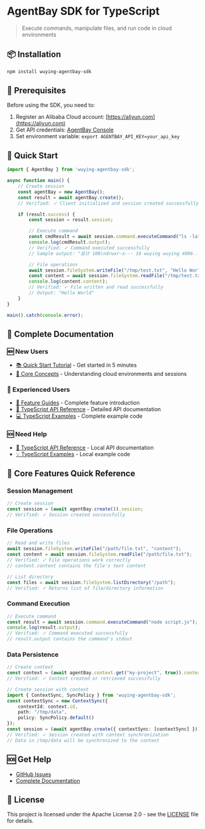 # AgentBay SDK for TypeScript

> Execute commands, manipulate files, and run code in cloud environments

## 📦 Installation

```bash
npm install wuying-agentbay-sdk
```

## 🚀 Prerequisites

Before using the SDK, you need to:

1. Register an Alibaba Cloud account: [https://aliyun.com](https://aliyun.com)
2. Get API credentials: [AgentBay Console](https://agentbay.console.aliyun.com/service-management)
3. Set environment variable: `export AGENTBAY_API_KEY=your_api_key`

## 🚀 Quick Start
```typescript
import { AgentBay } from 'wuying-agentbay-sdk';

async function main() {
    // Create session
    const agentBay = new AgentBay();
    const result = await agentBay.create();
    // Verified: ✓ Client initialized and session created successfully

    if (result.success) {
        const session = result.session;

        // Execute command
        const cmdResult = await session.command.executeCommand("ls -la");
        console.log(cmdResult.output);
        // Verified: ✓ Command executed successfully
        // Sample output: "总计 100\ndrwxr-x--- 16 wuying wuying 4096..."

        // File operations
        await session.fileSystem.writeFile("/tmp/test.txt", "Hello World");
        const content = await session.fileSystem.readFile("/tmp/test.txt");
        console.log(content.content);
        // Verified: ✓ File written and read successfully
        // Output: "Hello World"
    }
}

main().catch(console.error);
```

## 📖 Complete Documentation

### 🆕 New Users
- [📚 Quick Start Tutorial](https://github.com/aliyun/wuying-agentbay-sdk/tree/main/docs/quickstart/README.md) - Get started in 5 minutes
- [🎯 Core Concepts](https://github.com/aliyun/wuying-agentbay-sdk/tree/main/docs/quickstart/basic-concepts.md) - Understanding cloud environments and sessions

### 🚀 Experienced Users
- [📖 Feature Guides](https://github.com/aliyun/wuying-agentbay-sdk/tree/main/docs/guides/README.md) - Complete feature introduction
- [🔧 TypeScript API Reference](docs/api/README.md) - Detailed API documentation
- [💻 TypeScript Examples](docs/examples/README.md) - Complete example code

### 🆘 Need Help
- [🔧 TypeScript API Reference](docs/api/README.md) - Local API documentation
- [💡 TypeScript Examples](docs/examples/README.md) - Local example code

## 🔧 Core Features Quick Reference

### Session Management
```typescript
// Create session
const session = (await agentBay.create()).session;
// Verified: ✓ Session created successfully
```

### File Operations
```typescript
// Read and write files
await session.fileSystem.writeFile("/path/file.txt", "content");
const content = await session.fileSystem.readFile("/path/file.txt");
// Verified: ✓ File operations work correctly
// content.content contains the file's text content

// List directory
const files = await session.fileSystem.listDirectory("/path");
// Verified: ✓ Returns list of file/directory information
```

### Command Execution
```typescript
// Execute command
const result = await session.command.executeCommand("node script.js");
console.log(result.output);
// Verified: ✓ Command executed successfully
// result.output contains the command's stdout
```

### Data Persistence
```typescript
// Create context
const context = (await agentBay.context.get("my-project", true)).context;
// Verified: ✓ Context created or retrieved successfully

// Create session with context
import { ContextSync, SyncPolicy } from 'wuying-agentbay-sdk';
const contextSync = new ContextSync({
    contextId: context.id,
    path: "/tmp/data",
    policy: SyncPolicy.default()
});
const session = (await agentBay.create({ contextSync: [contextSync] })).session;
// Verified: ✓ Session created with context synchronization
// Data in /tmp/data will be synchronized to the context
```

## 🆘 Get Help

- [GitHub Issues](https://github.com/aliyun/wuying-agentbay-sdk/issues)
- [Complete Documentation](https://github.com/aliyun/wuying-agentbay-sdk/tree/main/docs/README.md)

## 📄 License

This project is licensed under the Apache License 2.0 - see the [LICENSE](../LICENSE) file for details.
